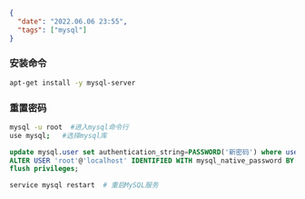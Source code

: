 ```json
{
  "date": "2022.06.06 23:55",
  "tags": ["mysql"]
}
```


### 安装命令

```bash
apt-get install -y mysql-server
```

### 重置密码
```bash
mysql -u root  #进入mysql命令行
use mysql;   #选择mysql库
```
```sql
update mysql.user set authentication_string=PASSWORD('新密码') where user = 'root';
ALTER USER 'root'@'localhost' IDENTIFIED WITH mysql_native_password BY '新密码';
flush privileges;
```
```bash
service mysql restart  # 重启MySQL服务
```
